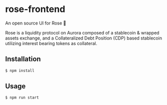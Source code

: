 # rose-frontend

An open source UI for Rose 🌹

Rose is a liquidity protocol on Aurora composed of a stablecoin & wrapped assets exchange, and a Collateralized Debt Position (CDP) based stablecoin utilizing interest bearing tokens as collateral.


## Installation

```bash
$ npm install
```

## Usage

```bash
$ npm run start
```
